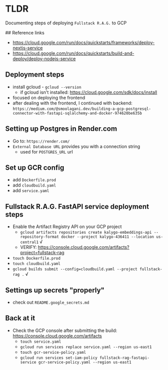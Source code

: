 # TLDR

Documenting steps of deploying `Fullstack R.A.G.` to GCP

## Reference links

- https://cloud.google.com/run/docs/quickstarts/frameworks/deploy-nextjs-service
- https://cloud.google.com/run/docs/quickstarts/build-and-deploy/deploy-nodejs-service

## Deployment steps

- install gcloud - `gcloud --version`
  - if gcloud isn't installed: https://cloud.google.com/sdk/docs/install
- focused on deploying the frontend
- after dealing with the frontend, I continued with backend: `https://medium.com/@smoolagani.dev/building-a-gcp-postgresql-connector-with-fastapi-sqlalchemy-and-docker-974620be635b`

## Setting up Postgres in Render.com

- Go to: `https://render.com/`
- `External Database URL` provides you with a connection string
  - used for `POSTGRES_URL` url

## Set up GCR config

- add `Dockerfile.prod`
- add `cloudbuild.yaml`
- add `service.yaml`

## Fullstack R.A.G. FastAPI service deployment steps

- Enable the Artifact Registry API on your GCP project
  - `gcloud artifacts repositories create kalygo-embeddings-api --repository-format docker --project kalygo-436411 --location us-central1` √
  - VERIFY: https://console.cloud.google.com/artifacts?project=fullstack-rag
- `touch Dockerfile.prod`
- `touch cloudbuild.yaml`
- `gcloud builds submit --config=cloudbuild.yaml --project fullstack-rag .` √

## Settings up secrets "properly"

- check out `README.google_secrets.md`

## Back at it

- Check the GCP console after submitting the build: https://console.cloud.google.com/artifacts
  - `touch service.yaml`
  - `gcloud run services replace service.yaml --region us-east1`
  - `touch gcr-service-policy.yaml`
  - `gcloud run services set-iam-policy fullstack-rag-fastapi-service gcr-service-policy.yaml --region us-east1`

## 